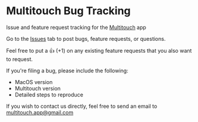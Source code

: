 # Multitouch Bug Tracking
Issue and feature request tracking for the [Multitouch](https://multitouch-app.com) app

Go to the [Issues](https://github.com/Brass-Monkery/Multitouch-Bugs/issues) tab to post bugs, feature requests, or questions.

Feel free to put a :+1: (+1) on any existing feature requests that you also want to request.

If you're filing a bug, please include the following:
* MacOS version
* Multitouch version
* Detailed steps to reproduce

If you wish to contact us directly, feel free to send an email to multitouch.app@gmail.com
